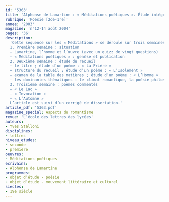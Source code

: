 ```yaml
---
id: '5363'
title: 'Alphonse de Lamartine : « Méditations poétiques ». Étude intégrale (séquence)'
rubrique: 'Poésie [2de-1re]'
annee: '2003'
magazine: 'n°12-14 août 2004'
pages: '36'
description: 
  'Cette séquence sur les « Méditations » se déroule sur trois semaines et six séances.
  1. Première semaine : situation
  – Lamartine, l’homme et l’œuvre (avec un quizz de vingt questions)
  – « Méditations poétiques » : genèse et publication
  2. Deuxième semaine : étude du recueil
  – le titre ; étude d’un poème : « La Prière »
  – structure du recueil ; étude d’un poème : « L’Isolement »
  – examen de la table des matières ; étude d’un poème : « L’Homme »
  – les dominantes thématiques : le climat romantique, la poésie philosophique, la poétique lamartinienne ; étude d’un poème : « Le Golfe de Baya, près de Naples »
  3. Troisième semaine : poèmes commentés
  – « Le Lac »
  – « Invocation »
  – « L’Automne »
  L’article est suivi d’un corrigé de dissertation.'
article_pdf: '5363.pdf'
magazine_special: Aspects du romantisme
revue: 'L’école des lettres des lycées'
auteurs:
- Yves Stalloni
disciplines:
- lettres
niveau_etudes:
- seconde
- première
oeuvres:
- Méditations poétiques
ecrivains:
- Alphonse de Lamartine
programmes:
- objet d’étude - poésie
- objet d’étude - mouvement littéraire et culturel
siecles:
- 19e siècle
---
```

